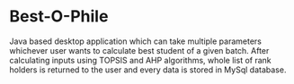 # Best-O-Phile
Java based desktop application which  can take multiple parameters whichever user wants to calculate best student of a given batch. After calculating inputs using TOPSIS and AHP algorithms, whole list of rank holders is returned to the user and every data is stored in MySql database.
